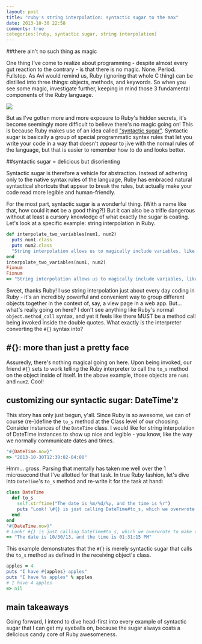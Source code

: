 ```yaml
---
layout: post
title: "ruby's string interpolation: syntactic sugar to the max"
date: 2013-10-30 22:58
comments: true
categories:[ruby, syntactic sugar, string interpolation] 
---
```

##there ain't no such thing as magic

One thing I've come to realize about programming - despite almost every gut reaction to the contrary - is that there is no magic. None. Period. Fullstop. As Avi would remind us, Ruby (ignoring that whole C thing) can be distilled into three things: objects, methods, and keywords. So when you see some magic, investigate further, keeping in mind those 3 fundamental components of the Ruby language. 

<img src='http://s3.amazonaws.com/rapgenius/filepicker%2FeEF6S8NTRLu4B2LbvkwO_magic_.jpg'>

But as I've gotten more and more exposure to Ruby's hidden secrets, it's become seemingly more difficult to believe there's no magic going on! This is because Ruby makes use of an idea called ["syntactic sugar"](http://rubylearning.com/satishtalim/ruby_syntactic_sugar.html). Syntactic sugar is basically a group of special programmatic syntax rules that let you write your code in a way that doesn't *appear* to jive with the normal rules of the language, but that is easier to remember how to do and looks better.

##syntactic sugar = delicious but disorienting

Syntactic sugar is therefore a vehicle for abstraction. Instead of adhering only to the native syntax rules of the language, Ruby has embraced natural syntactical shortcuts that appear to break the rules, but actually make your code read more legible and human-friendly. 

For the most part, syntactic sugar is a wonderful thing. (With a name like that, how could it **not** be a good thing?!) But it can also be a trifle dangerous without at least a cursory knowledge of what exactly the sugar is coating. Let's look at a specific example: string interpolation in Ruby. 

```ruby
def interpolate_two_variables(num1, num2)
  puts num1.class
  puts num2.class
  "String interpolation allows us to magically include variables, like #{num1} and #{num2}!"
end
interpolate_two_variables(num1, num2)
Fixnum
Fixnum
=> "String interpolation allows us to magically include variables, like 6 and 23!"
``` 
Sweet, thanks Ruby! I use string interpolation just about every day coding in Ruby - it's an incredibly powerful and convenient way to group different objects together in the context of, say, a view page in a web app. But... what's really going on here? I don't see anything like Ruby's normal ```object.method_call``` syntax, and yet it feels like there MUST be a method call being invoked inside the double quotes. What exactly is the interpreter converting the ```#{}``` syntax into?

## #{}: more than just a pretty face

Assuredly, there's nothing magical going on here. Upon being invoked, our friend ```#{}``` sets to work telling the Ruby interpreter to call the ```to_s``` method on the object inside of itself. In the above example, those objects are ```num1``` and ```num2```. Cool!

## customizing our syntactic sugar: DateTime'z

This story has only just begun, y'all. Since Ruby is so awesome, we can of course (re-)define the ```to_s``` method at the Class level of our choosing. Consider instances of the ```DateTime``` class. I would like for string interpolation of DateTime instances to show up nice and legible - you know, like the way we normally communicate dates and times. 

```ruby
"#{DateTime.now}"
=> "2013-10-30T12:39:02-04:00"
```
Hmm... gross. Parsing that mentally has taken me well over the 1 microsecond that I've allotted for that task. In true Ruby fashion, let's dive into ```DateTime```'s ```to_s``` method and re-write it for the task at hand:

```ruby
class DateTime
  def to_s
    self.strftime("The date is %m/%d/%y, and the time is %r")
    puts "Look! \#{} is just calling DateTime#to_s, which we overwrote to make our DateTime objects easier to read!"
  end
end
"#{DateTime.now}"
# Look! #{} is just calling DateTime#to_s, which we overwrote to make our DateTime objects easier to read!
=> "The date is 10/30/13, and the time is 01:31:15 PM"
```
This example demonstrates that the ```#{}``` is merely syntactic sugar that calls the ```to_s``` method as defined in the receiving object's class.

```ruby
apples = 4
puts "I have #{apples} apples"
puts "I have %s apples" % apples
# I have 4 apples
=> nil
```

## main takeaways

Going forward, I intend to dive head-first into every example of syntactic sugar that I can get my eyeballs on, because the sugar always coats a delicious candy core of Ruby awesomeness.